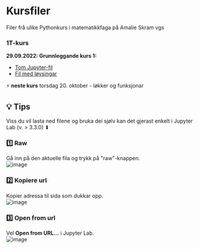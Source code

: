 # Kursfiler
Filer frå ulike Pythonkurs i matematikkfaga på Amalie Skram vgs

### 1T-kurs
**29.09.2022: Grunnleggande kurs 1:** 
- [Tom Jupyter-fil](https://github.com/Matematikk-Amalie-Skram-vgs/kursfiler/blob/main/Utskrift_variablar_vilkaar.ipynb)
- [Fil med løysingar](https://github.com/Matematikk-Amalie-Skram-vgs/kursfiler/blob/main/MED-L%C3%98YSING_Utskrift_variablar_vilkaar.ipynb)

:zap: **neste kurs** torsdag 20. oktober - løkker og funksjonar

## :bulb: Tips

Viss du vil lasta ned filene og bruka dei sjølv kan det gjerast enkelt i Jupyter Lab (v. > 3.3.0) ⬇

### 1️⃣ Raw

Gå inn på den aktuelle fila og trykk på "raw"-knappen. <br>
![image](https://user-images.githubusercontent.com/79814135/192210705-1212dc15-8e61-4f31-ab81-9002dd814ea7.png)

### 2️⃣ Kopiere url

Kopier adressa til sida som dukkar opp. <br>
![image](https://user-images.githubusercontent.com/79814135/192210812-ffa3f79c-1f9d-4059-b9dd-5184ff6850d7.png)

### 3️⃣ Open from url

Vel **Open from URL...** i Jupyter Lab. <br>
![image](https://user-images.githubusercontent.com/79814135/192210948-370062c9-81d9-4158-a935-e25aad7332bc.png)

